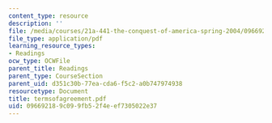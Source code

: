 ```yaml
---
content_type: resource
description: ''
file: /media/courses/21a-441-the-conquest-of-america-spring-2004/096692189c099fb52f4eef7305022e37_termsofagreement.pdf
file_type: application/pdf
learning_resource_types:
- Readings
ocw_type: OCWFile
parent_title: Readings
parent_type: CourseSection
parent_uid: d351c30b-77ea-cda6-f5c2-a0b747974938
resourcetype: Document
title: termsofagreement.pdf
uid: 09669218-9c09-9fb5-2f4e-ef7305022e37
---
```

